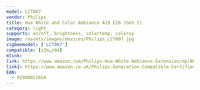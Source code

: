 ```yaml
---
model: LCT007
vendor: Philips
title: Hue White and Color Ambiance A19 E26 (Gen 2)
category: light
supports: on/off, brightness, colortemp, colorxy
image: /assets/images/devices/Philips_LCT007.jpg
zigbeemodel: ['LCT007'] 
compatible: [z2m,z4d]
mlink: 
link: https://www.amazon.com/Philips-Hue-White-Ambiance-Extension/dp/B017OR0IVM
link2: https://www.amazon.co.uk/Philips-Generation-Compatible-Certified-Refurbished/dp/B06XPSPCS5
EAN: 
  - 9290002265A
---
```

